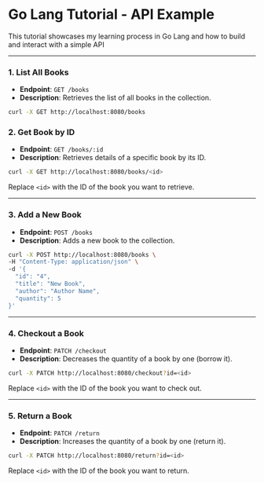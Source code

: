 # Go Lang Tutorial - API Example

This tutorial showcases my learning process in Go Lang and how to build and interact with a simple API

---

### 1. **List All Books**
- **Endpoint**: `GET /books`
- **Description**: Retrieves the list of all books in the collection.

```bash
curl -X GET http://localhost:8080/books
```

### 2. **Get Book by ID**
- **Endpoint**: `GET /books/:id`
- **Description**: Retrieves details of a specific book by its ID.

```bash
curl -X GET http://localhost:8080/books/<id>
```

Replace `<id>` with the ID of the book you want to retrieve.

---

### 3. **Add a New Book**
- **Endpoint**: `POST /books`
- **Description**: Adds a new book to the collection.

```bash
curl -X POST http://localhost:8080/books \
-H "Content-Type: application/json" \
-d '{
  "id": "4",
  "title": "New Book",
  "author": "Author Name",
  "quantity": 5
}'
```

---

### 4. **Checkout a Book**
- **Endpoint**: `PATCH /checkout`
- **Description**: Decreases the quantity of a book by one (borrow it).

```bash
curl -X PATCH http://localhost:8080/checkout?id=<id>
```

Replace `<id>` with the ID of the book you want to check out.

---

### 5. **Return a Book**
- **Endpoint**: `PATCH /return`
- **Description**: Increases the quantity of a book by one (return it).

```bash
curl -X PATCH http://localhost:8080/return?id=<id>
```

Replace `<id>` with the ID of the book you want to return.

